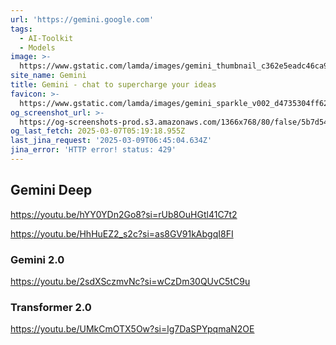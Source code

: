 ```yaml
---
url: 'https://gemini.google.com'
tags:
  - AI-Toolkit
  - Models
image: >-
  https://www.gstatic.com/lamda/images/gemini_thumbnail_c362e5eadc46ca9f617e2.png
site_name: Gemini
title: ‎Gemini - chat to supercharge your ideas
favicon: >-
  https://www.gstatic.com/lamda/images/gemini_sparkle_v002_d4735304ff6292a690345.svg
og_screenshot_url: >-
  https://og-screenshots-prod.s3.amazonaws.com/1366x768/80/false/5b7d54409f2a9b2acd4605ebe227548df996beaca597edf919951a9838e5338e.jpeg
og_last_fetch: 2025-03-07T05:19:18.955Z
last_jina_request: '2025-03-09T06:45:04.634Z'
jina_error: 'HTTP error! status: 429'
---
```


## Gemini Deep
https://youtu.be/hYY0YDn2Go8?si=rUb8OuHGtl41C7t2

https://youtu.be/HhHuEZ2_s2c?si=as8GV91kAbgqI8FI

### Gemini 2.0
https://youtu.be/2sdXSczmvNc?si=wCzDm30QUvC5tC9u

### Transformer 2.0
https://youtu.be/UMkCmOTX5Ow?si=lg7DaSPYpqmaN2OE
